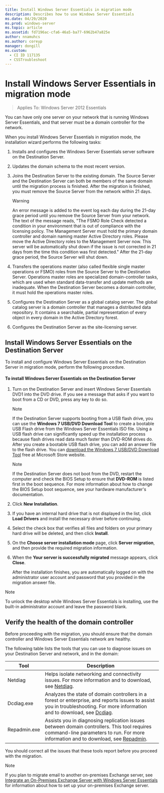 ```yaml
---
title: Install Windows Server Essentials in migration mode
description: Describes how to use Windows Server Essentials
ms.date: 04/29/2020
ms.prod: windows-server
ms.topic: article
ms.assetid: fd7196ac-cfa6-46a5-ba77-6962b47a825e
author: nnamuhcs
ms.author: coreyp
manager: dongill
ms.custom:
  - CI ID 117135
  - CSSTroubleshoot
---
```


# Install Windows Server Essentials in migration mode

> Applies To: Windows Server 2012 Essentials

You can have only one server on your network that is running  Windows Server Essentials, and that server must be a domain controller for the network.  
  
 When you install  Windows Server Essentials in migration mode, the installation wizard performs the following tasks:  
  
1.  Installs and configures the  Windows Server Essentials server software on the Destination Server.  
  
2.  Updates the domain schema to the most recent version.  
  
3.  Joins the Destination Server to the existing domain. The Source Server and the Destination Server can both be members of the same domain until the migration process is finished. After the migration is finished, you must remove the Source Server from the network within 21 days.  
  
    > [!WARNING]
    >  An error message is added to the event log each day during the 21-day grace period until you remove the Source Server from your network. The text of the message reads, "The FSMO Role Check detected a condition in your environment that is out of compliance with the licensing policy. The Management Server must hold the primary domain controller and domain naming master Active Directory roles. Please move the Active Directory roles to the Management Server now. This server will be automatically shut down if the issue is not corrected in 21 days from the time this condition was first detected." After the 21-day grace period, the Source Server will shut down.  
  
4.  Transfers the operations master (also called flexible single master operations or FSMO) roles from the Source Server to the Destination Server. Operations master roles are specialized domain-controller tasks, which are used when standard data-transfer and update methods are inadequate. When the Destination Server becomes a domain controller, it must hold the operations master roles.  
  
5.  Configures the Destination Server as a global catalog server. The global catalog server is a domain controller that manages a distributed data repository. It contains a searchable, partial representation of every object in every domain in the Active Directory forest.  
  
6.  Configures the Destination Server as the site-licensing server.  
  
##  <a name="BKMK_Install"></a> Install Windows Server Essentials on the Destination Server  
 To install and configure  Windows Server Essentials on the Destination Server in migration mode, perform the following procedure.  
  
#### To install Windows Server Essentials on the Destination Server  
  
1. Turn on the Destination Server and insert  Windows Server Essentials DVD1 into the DVD drive. If you see a message that asks if you want to boot from a CD or DVD, press any key to do so.  
  
   > [!NOTE]
   >  If the Destination Server supports booting from a USB flash drive, you can use the **Windows 7 USB/DVD Download Tool** to create a bootable USB Flash drive from the  Windows Server Essentials ISO file. Using a USB flash drive can significantly speed up the installation process because flash drives read data much faster than DVD-ROM drives do. After you create a bootable USB flash drive, you can add an answer file to the flash drive. You can [download the Windows 7 USB/DVD Download Tool](https://go.microsoft.com/fwlink/p/?LinkId=248282) free at Microsoft Store website.  
  
   > [!NOTE]
   >  If the Destination Server does not boot from the DVD, restart the computer and check the BIOS Setup to ensure that **DVD-ROM** is listed first in the boot sequence. For more information about how to change the BIOS Setup boot sequence, see your hardware manufacturer's documentation.  
  
2. Click **New Installation**.  
  
3. If you have an internal hard drive that is not displayed in the list, click **Load Drivers** and install the necessary driver before continuing.  
  
4. Select the check box that verifies all files and folders on your primary hard drive will be deleted, and then click **Install**.  
  
5. On the **Choose server installation mode** page, click **Server migration**, and then provide the required migration information.  
  
6. When the **Your server is successfully migrated** message appears, click **Close**.  
  
   After the installation finishes, you are automatically logged on with the administrator user account and password that you provided in the migration answer file.  
  
> [!NOTE]
>  To unlock the desktop while  Windows Server Essentials is installing, use the built-in administrator account and leave the password blank.  
  
##  <a name="BKMK_VerifyTheHealthOfDC"></a> Verify the health of the domain controller  
 Before proceeding with the migration, you should ensure that the domain controller and  Windows Server Essentials network are healthy.  
  
 The following table lists the tools that you can use to diagnose issues on your Destination Server and network, and in the domain:  
  
|Tool|Description|  
|----------|-----------------|  
|Netdiag|Helps isolate networking and connectivity issues. For more information and to download, see [Netdiag](https://go.microsoft.com/fwlink/?LinkId=217388).|  
|Dcdiag.exe|Analyzes the state of domain controllers in a forest or enterprise, and reports issues to assist you in troubleshooting. For more information and to download, see [Dcdiag](https://go.microsoft.com/fwlink/?LinkId=217389).|  
|Repadmin.exe|Assists you in diagnosing replication issues between domain controllers. This tool requires command-line parameters to run. For more information and to download, see [Repadmin](https://go.microsoft.com/fwlink/?LinkId=217387).|  
  
 You should correct all the issues that these tools report before you proceed with the migration.  
  
> [!NOTE]
>  If you plan to migrate email to another on-premises Exchange server, see [Integrate an On-Premises Exchange Server with Windows Server Essentials](../manage/Integrate-an-On-Premises-Exchange-Server-with-Windows-Server-Essentials.md) for information about how to set up your on-premises Exchange server.
